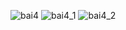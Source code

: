 ![bai4](https://github.com/VanHoang110802/Competitive_Programming/assets/108053955/b26fc947-3d64-4a1f-b6f5-580c045f1aa1)
![bai4_1](https://github.com/VanHoang110802/Competitive_Programming/assets/108053955/fb7fb35d-54b2-4c52-851a-7a9f62f60d46)
![bai4_2](https://github.com/VanHoang110802/Competitive_Programming/assets/108053955/4e7a6f46-bd1a-4e7d-9242-477767044f0e)
